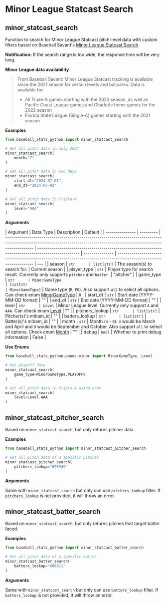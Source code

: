 # Minor League Statcast Search

## minor_statcast_search

Function to search for Minor League Statcast pitch-level data with custom filters based on Baseball Savant's [Minor League Statcast Search](https://baseballsavant.mlb.com/statcast-search-minors).

**Notification:** If the search range is too wide, the response time will be very long.

**Minor League data availability**

> From Baseball Savant:
> Minor League Statcast tracking is available since the 2021 season for certain levels and ballparks. Data is available for:
>
> - All Triple-A games starting with the 2023 season, as well as Pacific Coast League games and Charlotte home games for the 2022 season
> - Florida State League (Single-A) games starting with the 2021 season

**Examples**

```python
from baseball_stats_python import minor_statcast_search

# Get all pitch data in July 2024
minor_statcast_search(
    month="7"
)

# Get all pitch data in two days
minor_statcast_search(
    start_dt="2024-07-01",
    end_dt="2024-07-02"
)

# Get all pitch data in Triple-A
minor_statcast_search(
    level="AAA"
)
```

**Arguments**

| Argument        | Data Type | Description                                                                                                                                                                | Default                                                                                             |
| --------------- | --------- | -------------------------------------------------------------------------------------------------------------------------------------------------------------------------- | --------------------------------------------------------------------------------------------------- | --------------- | ------------------------------------------------------------------------------------------------------------------ | --- |
| season          | `str      | list[str]`                                                                                                                                                                 | The season(s) to search for.                                                                        | Current season  |
| player_type     | `str`     | Player type for search result. Currently only supports `pitcher` and `batter`.                                                                                             | "pitcher"                                                                                           |
| game_type       | `str      | MinorGameType                                                                                                                                                              | list[str                                                                                            | MinorGameType]` | Game type (`R`, `PO`). Also support `all` to select all options. Can check enum [MinorGameType](../enums/minor.py) | `R` |
| start_dt        | `str`     | Start date (YYYY-MM-DD format)                                                                                                                                             | ""                                                                                                  |
| end_dt          | `str`     | End date (YYYY-MM-DD format)                                                                                                                                               | ""                                                                                                  |
| level           | `str      | Level`                                                                                                                                                                     | Minor League level. Currently only support `A` and `AAA`. Can check enum [Level](../enums/minor.py) | ""              |
| pitchers_lookup | `str      | list[str]`                                                                                                                                                                 | Pitcher(s)'s mlbam_id                                                                               | ""              |
| batters_lookup  | `str      | list[str]`                                                                                                                                                                 | Batter(s)'s mlbam_id                                                                                | ""              |
| month           | `str`     | Month (`4` - `9`). `4` would be March and April and `9` would be September and October. Also support `all` to select all options. Check enum [Month](../enums/statcast.py) | ""                                                                                                  |
| debug           | `bool`    | Whether to print debug information                                                                                                                                         | False                                                                                               |

**Use Enums**

```python
from baseball_stats_python.enums.minor import MinorGameType, Level

# Get playoff data
minor_statcast_search(
    game_type=MinorGameType.PLAYOFFS
)

# Get all pitch data in Triple-A using enum
minor_statcast_search(
    level=Level.AAA
)
```

## minor_statcast_pitcher_search

Based on `minor_statcast_search`, but only returns pitcher data.

**Examples**

```python
from baseball_stats_python import minor_statcast_pitcher_search

# Get all pitch data of a specific pitcher
minor_statcast_pitcher_search(
    pitchers_lookup="695549"
)
```

**Arguments**

Same with `minor_statcast_search` but only can use `pitchers_lookup` filter. If `pitchers_lookup` is not provided, it will throw an error.

## minor_statcast_batter_search

Based on `minor_statcast_search`, but only returns pitches that target batter faced.

**Examples**

```python
from baseball_stats_python import minor_statcast_batter_search

# Get all pitch data of a specific batter
minor_statcast_batter_search(
    batters_lookup="686611"
)
```

**Arguments**

Same with `minor_statcast_search` but only can use `batters_lookup` filter. If `batters_lookup` is not provided, it will throw an error.
